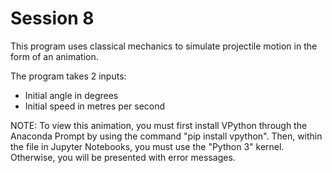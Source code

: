 # Session 8

This program uses classical mechanics to simulate projectile motion in the form of an animation.

The program takes 2 inputs:
* Initial angle in degrees
* Initial speed in metres per second

NOTE: To view this animation, you must first install VPython through the Anaconda Prompt by using the command "pip install vpython". Then, within the file in Jupyter Notebooks, you must use the "Python 3" kernel. Otherwise, you will be presented with error messages.
